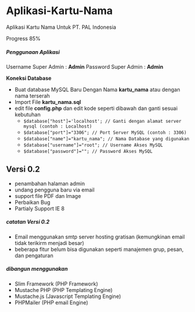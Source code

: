 Aplikasi-Kartu-Nama
===================
Aplikasi Kartu Nama Untuk PT. PAL Indonesia

Progress 85%

##### Penggunaan Aplikasi
Username Super Admin : **Admin**
Password Super Admin : **Admin**

**Koneksi Database**
* Buat database MySQL Baru Dengan Nama **kartu_nama** atau dengan nama terserah
* Import File **kartu_nama.sql**
* edit file **config.php** dan edit kode seperti dibawah dan ganti sesuai kebutuhan
    -    `$database["host"]='localhost'; // Ganti dengan alamat server mysql (contoh : Localhost)`
    -    `$database["port"]="3306"; // Port Server MySQL (contoh : 3306)`
    -    `$database["name"]="kartu_nama"; // Nama Database yang digunakan`
    -    `$database["username"]="root"; // Username Akses MySQL`
    -    `$database["password"]=""; // Password Akses MySQL`

## Versi 0.2
* penambahan halaman admin
* undang pengguna baru via email
* support file PDF dan Image
* Perbaikan Bug
* Partialy Support IE 8

##### catatan Versi 0.2
* Email menggunakan smtp server hosting gratisan (kemungkinan email tidak terikirm menjadi besar)
* beberapa fitur belum bisa digunakan seperti manajemen grup, pesan, dan pengaturan

##### dibangun menggunakan
* Slim Framework (PHP Framework)
* Mustache PHP (PHP Templating Engine)
* Mustache.js (Javascript Templating Engine)
* PHPMailer (PHP email Engine)

